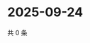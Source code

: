 # 2025-09-24

共 0 条

<!-- BEGIN ZHIHUVIDEO -->
<!-- 最后更新时间 Wed Sep 24 2025 17:12:32 GMT+0800 (China Standard Time) -->

<!-- END ZHIHUVIDEO -->
